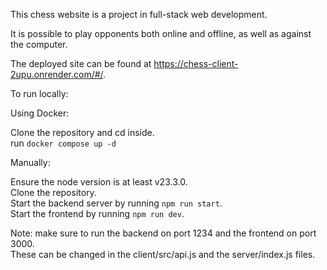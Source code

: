 This chess website is a project in full-stack web development.

It is possible to play opponents both online and offline, as well as against the computer.

The deployed site can be found at https://chess-client-2upu.onrender.com/#/.

To run locally:

Using Docker:

Clone the repository and cd inside. <br>
run ```docker compose up -d```

Manually:

Ensure the node version is at least v23.3.0. <br>
Clone the repository. <br>
Start the backend server by running ```npm run start```. <br>
Start the frontend by running ```npm run dev```. <br>

Note: make sure to run the backend on port 1234 and the frontend on port 3000. <br>
These can be changed in the client/src/api.js and the server/index.js files.
